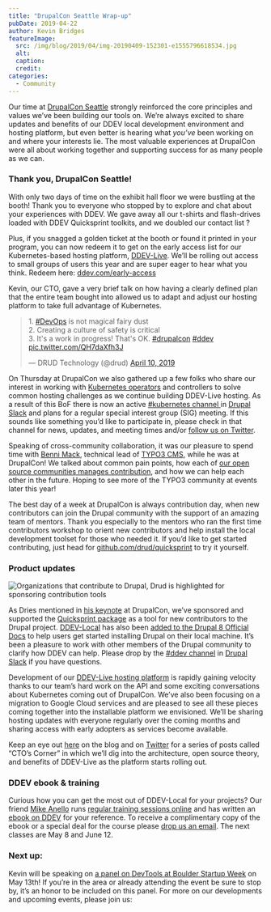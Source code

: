 ```yaml
---
title: "DrupalCon Seattle Wrap-up"
pubDate: 2019-04-22
author: Kevin Bridges
featureImage:
  src: /img/blog/2019/04/img-20190409-152301-e1555796618534.jpg
  alt:
  caption:
  credit:
categories:
  - Community
---
```


Our time at [DrupalCon Seattle](https://events.drupal.org/seattle2019) strongly reinforced the core principles and values we’ve been building our tools on. We’re always excited to share updates and benefits of our DDEV local development environment and hosting platform, but even better is hearing what _you’ve_ been working on and where your interests lie. The most valuable experiences at DrupalCon were all about working together and supporting success for as many people as we can.

### Thank you, DrupalCon Seattle!

With only two days of time on the exhibit hall floor we were bustling at the booth! Thank you to everyone who stopped by to explore and chat about your experiences with DDEV. We gave away all our t-shirts and flash-drives loaded with DDEV Quicksprint toolkits, and we doubled our contact list ?

Plus, if you snagged a golden ticket at the booth or found it printed in your program, you can now redeem it to get on the early access list for our Kubernetes-based hosting platform, [DDEV-Live](http://ddev.com/ddev-live). We’ll be rolling out access to small groups of users this year and are super eager to hear what you think. Redeem here: [ddev.com/early-access](http://ddev.com/early-access)

Kevin, our CTO, gave a very brief talk on how having a clearly defined plan that the entire team bought into allowed us to adapt and adjust our hosting platform to take full advantage of Kubernetes.

> 1\. [#DevOps](https://twitter.com/hashtag/DevOps?src=hash&ref%5Fsrc=twsrc%5Etfw) is not magical fairy dust  
> 2\. Creating a culture of safety is critical  
> 3\. It's a work in progress! That's OK. [#drupalcon](https://twitter.com/hashtag/drupalcon?src=hash&ref%5Fsrc=twsrc%5Etfw) [#ddev](https://twitter.com/hashtag/ddev?src=hash&ref%5Fsrc=twsrc%5Etfw) [pic.twitter.com/QH7daXfh3J](https://t.co/QH7daXfh3J)
>
> — DRUD Technology (@drud) [April 10, 2019](https://twitter.com/drud/status/1116073579504783360?ref%5Fsrc=twsrc%5Etfw)

On Thursday at DrupalCon we also gathered up a few folks who share our interest in working with [Kubernetes operators](https://coreos.com/operators/) and controllers to solve common hosting challenges as we continue building DDEV-Live hosting. As a result of this BoF there is now an active [#kubernetes channel ](https://drupal.slack.com/messages/CHTP7ELE9)in [Drupal Slack](http://drupal.org/slack) and plans for a regular special interest group (SIG) meeting. If this sounds like something you’d like to participate in, please check in that channel for news, updates, and meeting times and/or [follow us on Twitter](http://twitter.com/drud).

Speaking of cross-community collaboration, it was our pleasure to spend time with [Benni Mack](https://twitter.com/bennimack/status/1117085918823890944), technical lead of [TYPO3 CMS](https://typo3.org/), while he was at DrupalCon! We talked about common pain points, how each of [our open source communities manages contribution](https://events.drupal.org/seattle2019/sessions/hello-neighboring-island-typo3-cms-postcard-edition), and how we can help each other in the future. Hoping to see more of the TYPO3 community at events later this year!

The best day of a week at DrupalCon is always contribution day, when new contributors can join the Drupal community with the support of an amazing team of mentors. Thank you especially to the mentors who ran the first time contributors workshop to orient new contributors and help install the local development toolset for those who needed it. If you’d like to get started contributing, just head for [github.com/drud/quicksprint](https://github.com/drud/quicksprint) to try it yourself.

### Product updates

![Organizations that contribute to Drupal, Drud is highlighted for sponsoring contribution tools](/img/blog/2019/04/screen-shot-2019-04-18-at-9.28.15-am.png)

As Dries mentioned in [his keynote](https://dri.es/state-of-drupal-presentation-april-2019) at DrupalCon, we’ve sponsored and supported the [Quicksprint package](https://github.com/drud/quicksprint) as a tool for new contributors to the Drupal project. [DDEV-Local](https://github.com/drud/ddev) has also been [added to the Drupal 8 Official Docs](https://www.drupal.org/docs/official%5Fdocs/en/%5Flocal%5Fdevelopment%5Fguide.html) to help users get started installing Drupal on their local machine. It’s been a pleasure to work with other members of the Drupal community to clarify how DDEV can help. Please drop by the [#ddev channel](https://drupal.slack.com/messages/C5TQRQZRR) in [Drupal Slack](http://drupal.org/slack) if you have questions.

Development of our [DDEV-Live hosting platform](https://ddev.com/ddev-live/) is rapidly gaining velocity thanks to our team’s hard work on the API and some exciting conversations about Kubernetes coming out of DrupalCon. We’ve also been focusing on a migration to Google Cloud services and are pleased to see all these pieces coming together into the installable platform we envisioned. We’ll be sharing hosting updates with everyone regularly over the coming months and sharing access with early adopters as services become available.

Keep an eye out [here](https://ddev.com/blog/) on the blog and on [Twitter](https://twitter.com/drud) for a series of posts called “CTO’s Corner” in which we’ll dig into the architecture, open source theory, and benefits of DDEV-Live as the platform starts rolling out.

### DDEV ebook & training

Curious how you can get the most out of DDEV-Local for your projects? Our friend [Mike Anello](http://twitter.com/ultimike) runs [regular training sessions online](https://www.drupaleasy.com/ddev) and has written an [ebook on DDEV](https://www.amazon.com/Local-Development-Explained-Step-Step/dp/1731048858/ref=tmm%5Fpap%5Fswatch%5F0) for your reference. To receive a complimentary copy of the ebook or a special deal for the course please [drop us an email](mailto:accounts@ddev.com). The next classes are May 8 and June 12.

### Next up:

Kevin will be speaking on [a panel on DevTools at Boulder Startup Week](https://boulderstartupweek2019.sched.com/event/NNY7/so-you-want-to-launch-a-devtool) on May 13th! If you’re in the area or already attending the event be sure to stop by, it’s an honor to be included on this panel. For more on our developments and upcoming events, please join us:

